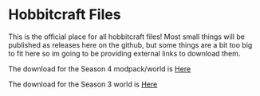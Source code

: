 # Hobbitcraft Files
This is the official place for all hobbitcraft files! Most small things will be published as releases here on the github, but some things are a bit too big to fit here so im going to be providing external links to download them.

The download for the Season 4 modpack/world is [Here](https://github.com/DerpDerpling/Hobbitcraft-S4/releases)

The download for the Season 3 world is [Here](https://drive.google.com/file/d/11Cw7VqkEgiEEQMBjvxCsnxvR1BQGY9SX/view?usp=sharing) 
